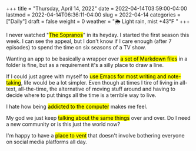 +++
title = "Thursday, April 14, 2022"
date = 2022-04-14T03:59:00-04:00
lastmod = 2022-04-14T06:36:11-04:00
slug = 2022-04-14
categories = ["Daily"]
draft = false
weight = 0
weather = "🌦 Light rain, mist +43°F "
+++

I never watched "<mark>The Sopranos</mark>" in its heyday. I started the first season this week. I can see the appeal, but I don't know if I care enough (after 7 episodes) to spend the time on six seasons of a TV show.

Wanting an app to be basically a wrapper over <mark>a set of Markdown files</mark> in a folder is fine, but as a requirement it's a silly place to draw a line.

If I could just agree with myself to <mark>use Emacs for most writing and note-taking</mark>, life would be a lot simpler. Even though at times I tire of living in all-text, all-the-time, the alternative of moving stuff around and having to decide where to put things all the time is a terrible way to live.

I hate how being <mark>addicted to the computer</mark> makes me feel.

My god we just keep <mark>talking about the same things</mark> over and over. Do I need a new community or is this just the world now?

I'm happy to have a <mark>place to vent</mark> that doesn't involve bothering everyone on social media platforms all day.

[//]: # "Exported with love from a post written in Org mode"
[//]: # "- https://github.com/kaushalmodi/ox-hugo"
